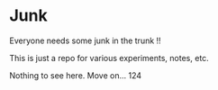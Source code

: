 # Junk

Everyone needs some junk in the trunk !!

This is just a repo for various experiments, notes, etc. 

Nothing to see here. Move on... 124
